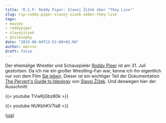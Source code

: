 ```yaml
---
title: 'R.I.P. Roddy Piper: Slavoj Žižek über "They Live"'
slug: rip-roddy-piper-slavoj-zizek-ueber-they-live
tags:
- movies
- roddypiper
- slavojzizek
- philosophy
date: "2015-08-04T13:52:00+02:00"
author: marvin
draft: false
---
```


Der ehemalige Wrestler und Schauspieler [Roddy Piper](https://de.wikipedia.org/wiki/Roddy_Piper) ist am 31. Juli gestorben. Da ich nie ein großer Wrestling-Fan war, kenne ich ihn eigentlich nur von dem Film [Sie leben](https://de.wikipedia.org/wiki/Sie_leben). Dieser ist ein wichtiger Teil der Dokumentation [The Pervert's Guide to Ideology](https://en.wikipedia.org/wiki/The_Pervert%27s_Guide_to_Ideology) von [Slavoj Žižek](https://en.wikipedia.org/wiki/Slavoj_%C5%BDi%C5%BEek). Und deswegen hier der Ausschnitt:

{{< youtube TVwKjGbz60k >}}

{{< youtube NUKbhKV7Ia8 >}}

([via](http://boingboing.net/2015/08/03/roddy-piper-in-they-live-grea.html))